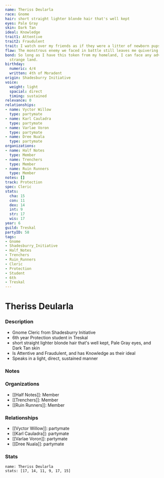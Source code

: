```yaml
---
name: Theriss Deularla
race: Gnome
hair: short straight lighter blonde hair that's well kept
eyes: Pale Gray
skin: Dark Tan
ideal: Knowledge
trait1: Attentive
trait2: Fraudulent
trait: I watch over my friends as if they were a litter of newborn pups.
flaw: The monstrous enemy we faced in battle still leaves me quivering with fear.
bond: So long as I have this token from my homeland, I can face any adversity in this
  strange land.
birthday:
  numeric: 4/4
  written: 4th of Moradent
origin: Shadesburry Initiative
voice:
  weight: light
  spacial: direct
  timing: sustained
relevance: 0
relationships:
- name: Vyctor Willow
  type: partymate
- name: Karl Cauladra
  type: partymate
- name: Varlae Voron
  type: partymate
- name: Dree Nuala
  type: partymate
organizations:
- name: Half Notes
  type: Member
- name: Trenchers
  type: Member
- name: Ruin Runners
  type: Member
notes: []
track: Protection
spec: Cleric
stats:
  cha: 15
  con: 11
  dex: 14
  int: 9
  str: 17
  wis: 17
year: 6
guild: Treskal
partyID: 58
tags:
- Gnome
- Shadesburry_Initiative
- Half_Notes
- Trenchers
- Ruin_Runners
- Cleric
- Protection
- Student
- 6th
- Treskal
---
```

# Theriss Deularla
### Description
- Gnome Cleric from Shadesburry Initiative
- 6th year Protection student in Treskal
- short straight lighter blonde hair that's well kept, Pale Gray eyes, and Dark Tan skin
- Is Attentive and Fraudulent, and has Knowledge as their ideal
- Speaks in a light, direct, sustained manner

### Notes

### Organizations
- [[Half Notes]]: Member
- [[Trenchers]]: Member
- [[Ruin Runners]]: Member

### Relationships
- [[Vyctor Willow]]: partymate
- [[Karl Cauladra]]: partymate
- [[Varlae Voron]]: partymate
- [[Dree Nuala]]: partymate

### Stats
```statblock
name: Theriss Deularla
stats: [17, 14, 11, 9, 17, 15]
```